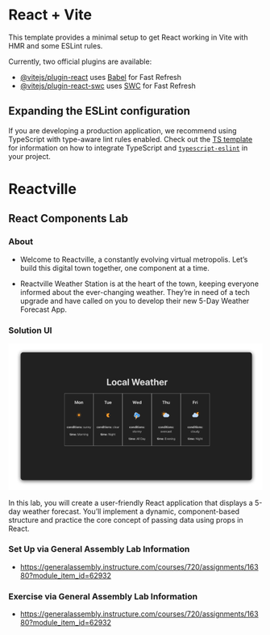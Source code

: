 # React + Vite

This template provides a minimal setup to get React working in Vite with HMR and some ESLint rules.

Currently, two official plugins are available:

- [@vitejs/plugin-react](https://github.com/vitejs/vite-plugin-react/blob/main/packages/plugin-react) uses [Babel](https://babeljs.io/) for Fast Refresh
- [@vitejs/plugin-react-swc](https://github.com/vitejs/vite-plugin-react/blob/main/packages/plugin-react-swc) uses [SWC](https://swc.rs/) for Fast Refresh

## Expanding the ESLint configuration

If you are developing a production application, we recommend using TypeScript with type-aware lint rules enabled. Check out the [TS template](https://github.com/vitejs/vite/tree/main/packages/create-vite/template-react-ts) for information on how to integrate TypeScript and [`typescript-eslint`](https://typescript-eslint.io) in your project.

# Reactville

## React Components Lab

### About
- Welcome to Reactville, a constantly evolving virtual metropolis. Let’s build this digital town together, one component at a time.

- Reactville Weather Station is at the heart of the town, keeping everyone informed about the ever-changing weather. They’re in need of a tech upgrade and have called on you to develop their new 5-Day Weather Forecast App.

### Solution UI
![Solution UI](./public/ReactvilleFinalBrowserSolution.png)

In this lab, you will create a user-friendly React application that displays a 5-day weather forecast. You’ll implement a dynamic, component-based structure and practice the core concept of passing data using props in React.

### Set Up via General Assembly Lab Information
- https://generalassembly.instructure.com/courses/720/assignments/16380?module_item_id=62932

### Exercise via General Assembly Lab Information
- https://generalassembly.instructure.com/courses/720/assignments/16380?module_item_id=62932
